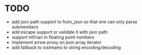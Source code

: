 # TODO

* add json path support to from_json so that one can only parse submembers
* add escape support or validate it with json path
* support inf/nan in floating point numbers
* implement arrow proxy on json array iterator
* add fallback to iostreams to string encoding/decoding
